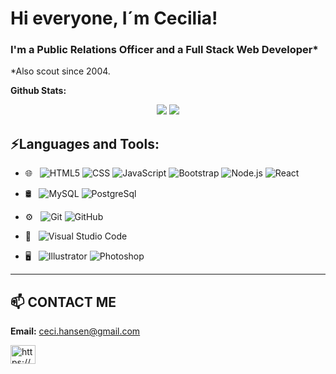 <!-- <p align='center'>
    <img src='cerebro.png' />
</p> -->

# Hi everyone, I´m Cecilia!
### I'm a Public Relations Officer and a Full Stack Web Developer* 
*Also scout since 2004.




**Github Stats:**

<p align="center">

  <img src="https://github-readme-stats.vercel.app/api?username=cecihansen&hide=stars&show_icons=true&theme=dracula&line_height=32">
  <img src="https://github-readme-stats.vercel.app/api/top-langs/?username=cecihansen&count_private=true&theme=dracula">

</p>


## ⚡Languages and Tools:

- 🌐 &nbsp;
  ![HTML5](https://img.shields.io/badge/-HTML5-333333?style=flat&logo=HTML5)
  ![CSS](https://img.shields.io/badge/-CSS-333333?style=flat&logo=CSS3&logoColor=1572B6)
  ![JavaScript](https://img.shields.io/badge/-JavaScript-333333?style=flat&logo=javascript)
  ![Bootstrap](https://img.shields.io/badge/-Bootstrap-333333?style=flat&logo=bootstrap&logoColor=563D7C)
  ![Node.js](https://img.shields.io/badge/-Node.js-333333?style=flat&logo=node.js)
  ![React](https://img.shields.io/badge/-React-333333?style=flat&logo=react)
- 🛢 &nbsp;
  ![MySQL](https://img.shields.io/badge/-MySQL-333333?style=flat&logo=mysql)
  ![PostgreSql](https://img.shields.io/badge/-postgresql--333333?style=flat&logo=postgresql)
  
- ⚙️ &nbsp;
  ![Git](https://img.shields.io/badge/-Git-333333?style=flat&logo=git)
  ![GitHub](https://img.shields.io/badge/-GitHub-333333?style=flat&logo=github)

- 🔧 &nbsp;
  ![Visual Studio Code](https://img.shields.io/badge/-Visual%20Studio%20Code-333333?style=flat&logo=visual-studio-code&logoColor=007ACC)

- 🖥 &nbsp;
  ![Illustrator](https://img.shields.io/badge/-Illustrator-333333?style=flat&logo=adobe-illustrator)
  ![Photoshop](https://img.shields.io/badge/-Photoshop-333333?style=flat&logo=adobe-photoshop)


___________________________________________

## 📫 CONTACT ME


**Email:** ceci.hansen@gmail.com

<a href="https://www.linkedin.com/in/hansen-cecilia/" target="blank">
<img align="center" src="https://cdn.jsdelivr.net/npm/simple-icons@3.0.1/icons/linkedin.svg" alt="https://www.linkedin.com/in/hansen-cecilia/" height="30" width="40" /></a>
